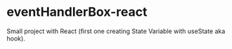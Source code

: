 # eventHandlerBox-react
Small project with React (first one creating State Variable with useState aka hook).
